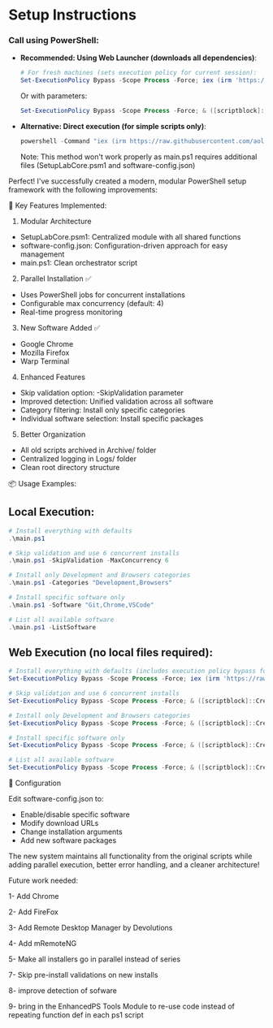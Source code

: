 # Setup Instructions

### Call using PowerShell:

- **Recommended: Using Web Launcher (downloads all dependencies)**:
    ```powershell
    # For fresh machines (sets execution policy for current session):
    Set-ExecutionPolicy Bypass -Scope Process -Force; iex (irm 'https://raw.githubusercontent.com/aollivierre/setuplab/main/SetupLab-WebLauncher.ps1')
    ```
    
    Or with parameters:
    ```powershell
    Set-ExecutionPolicy Bypass -Scope Process -Force; & ([scriptblock]::Create((irm 'https://raw.githubusercontent.com/aollivierre/setuplab/main/SetupLab-WebLauncher.ps1'))) -SkipValidation -MaxConcurrency 6
    ```

- **Alternative: Direct execution (for simple scripts only)**:
    ```powershell
    powershell -Command "iex (irm https://raw.githubusercontent.com/aollivierre/setuplab/main/main.ps1)"
    ```
    Note: This method won't work properly as main.ps1 requires additional files (SetupLabCore.psm1 and software-config.json)

Perfect! I've successfully created a modern, modular PowerShell setup framework with the following improvements:

  🚀 Key Features Implemented:

  1. Modular Architecture

  - SetupLabCore.psm1: Centralized module with all shared functions
  - software-config.json: Configuration-driven approach for easy management
  - main.ps1: Clean orchestrator script

  2. Parallel Installation ✅

  - Uses PowerShell jobs for concurrent installations
  - Configurable max concurrency (default: 4)
  - Real-time progress monitoring

  3. New Software Added ✅

  - Google Chrome
  - Mozilla Firefox
  - Warp Terminal

  4. Enhanced Features

  - Skip validation option: -SkipValidation parameter
  - Improved detection: Unified validation across all software
  - Category filtering: Install only specific categories
  - Individual software selection: Install specific packages

  5. Better Organization

  - All old scripts archived in Archive/ folder
  - Centralized logging in Logs/ folder
  - Clean root directory structure

  📦 Usage Examples:

  ## Local Execution:
  ```powershell
  # Install everything with defaults
  .\main.ps1

  # Skip validation and use 6 concurrent installs
  .\main.ps1 -SkipValidation -MaxConcurrency 6

  # Install only Development and Browsers categories
  .\main.ps1 -Categories "Development,Browsers"

  # Install specific software only
  .\main.ps1 -Software "Git,Chrome,VSCode"

  # List all available software
  .\main.ps1 -ListSoftware
  ```

  ## Web Execution (no local files required):
  ```powershell
  # Install everything with defaults (includes execution policy bypass for fresh machines)
  Set-ExecutionPolicy Bypass -Scope Process -Force; iex (irm 'https://raw.githubusercontent.com/aollivierre/setuplab/main/SetupLab-WebLauncher.ps1')

  # Skip validation and use 6 concurrent installs
  Set-ExecutionPolicy Bypass -Scope Process -Force; & ([scriptblock]::Create((irm 'https://raw.githubusercontent.com/aollivierre/setuplab/main/SetupLab-WebLauncher.ps1'))) -SkipValidation -MaxConcurrency 6

  # Install only Development and Browsers categories
  Set-ExecutionPolicy Bypass -Scope Process -Force; & ([scriptblock]::Create((irm 'https://raw.githubusercontent.com/aollivierre/setuplab/main/SetupLab-WebLauncher.ps1'))) -Categories "Development","Browsers"

  # Install specific software only
  Set-ExecutionPolicy Bypass -Scope Process -Force; & ([scriptblock]::Create((irm 'https://raw.githubusercontent.com/aollivierre/setuplab/main/SetupLab-WebLauncher.ps1'))) -Software "Git","Chrome","VSCode"

  # List all available software
  Set-ExecutionPolicy Bypass -Scope Process -Force; & ([scriptblock]::Create((irm 'https://raw.githubusercontent.com/aollivierre/setuplab/main/SetupLab-WebLauncher.ps1'))) -ListSoftware
  ```

  🎯 Configuration

  Edit software-config.json to:
  - Enable/disable specific software
  - Modify download URLs
  - Change installation arguments
  - Add new software packages

  The new system maintains all functionality from the original scripts while adding parallel execution, better error handling, and a cleaner architecture!





Future work needed:


1- Add Chrome


2- Add FireFox


3- Add Remote Desktop Manager by Devolutions


4- Add mRemoteNG


5- Make all installers go in parallel instead of series


7- Skip pre-install validations on new installs


8- improve detection of sofware


9- bring in the EnhancedPS Tools Module to re-use code instead of repeating function def in each ps1 script
